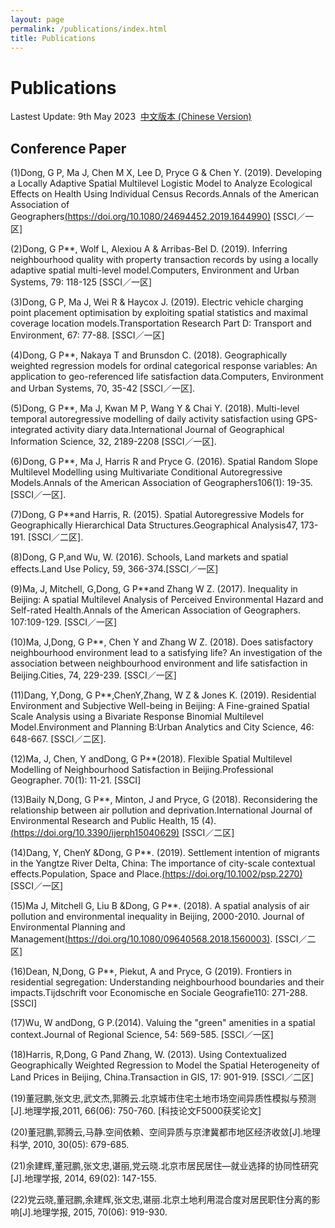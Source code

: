 ```yaml
---
layout: page
permalink: /publications/index.html
title: Publications
---
```


# Publications

Lastest Update: 9th May 2023&nbsp;  [中文版本 (Chinese Version)](https://caihanlin.com/publications-zh/)

## Conference Paper

(1)Dong, G P, Ma J, Chen M X, Lee D, Pryce G & Chen Y. (2019). Developing a Locally Adaptive Spatial Multilevel Logistic Model to Analyze Ecological Effects on Health Using Individual Census Records.Annals of the American Association of Geographers[(https://doi.org/10.1080/24694452.2019.1644990)](https://doi.org/10.1080/24694452.2019.1644990) [SSCI／一区]

(2)Dong, G P**, Wolf L, Alexiou A & Arribas-Bel D. (2019). Inferring neighbourhood quality with property transaction records by using a locally adaptive spatial multi-level model.Computers, Environment and Urban Systems, 79: 118-125 [SSCI／一区]

(3)Dong, G P, Ma J, Wei R & Haycox J. (2019). Electric vehicle charging point placement optimisation by exploiting spatial statistics and maximal coverage location models.Transportation Research Part D: Transport and Environment, 67: 77-88. [SSCI／一区]

(4)Dong, G P**, Nakaya T and Brunsdon C. (2018). Geographically weighted regression models for ordinal categorical response variables: An application to geo-referenced life satisfaction data.Computers, Environment and Urban Systems, 70, 35-42 [SSCI／一区].

(5)Dong, G P**, Ma J, Kwan M P, Wang Y & Chai Y. (2018). Multi-level temporal autoregressive modelling of daily activity satisfaction using GPS-integrated activity diary data.International Journal of Geographical Information Science, 32, 2189-2208 [SSCI／一区].

(6)Dong, G P**, Ma J, Harris R and Pryce G. (2016). Spatial Random Slope Multilevel Modelling using Multivariate Conditional Autoregressive Models.Annals of the American Association of Geographers106(1): 19-35. [SSCI／一区].

(7)Dong, G P**and Harris, R. (2015). Spatial Autoregressive Models for Geographically Hierarchical Data Structures.Geographical Analysis47, 173-191. [SSCI／二区].

(8)Dong, G P,and Wu, W. (2016). Schools, Land markets and spatial effects.Land Use Policy, 59, 366-374.[SSCI／一区]

(9)Ma, J, Mitchell, G,Dong, G P**and Zhang W Z. (2017). Inequality in Beijing: A spatial Multilevel Analysis of Perceived Environmental Hazard and Self-rated Health.Annals of the American Association of Geographers. 107:109-129. [SSCI／一区]

(10)Ma, J,Dong, G P**, Chen Y and Zhang W Z. (2018). Does satisfactory neighbourhood environment lead to a satisfying life? An investigation of the association between neighbourhood environment and life satisfaction in Beijing.Cities, 74, 229-239. [SSCI／一区]

(11)Dang, Y,Dong, G P**,ChenY,Zhang, W Z & Jones K. (2019). Residential Environment and Subjective Well-being in Beijing: A Fine-grained Spatial Scale Analysis using a Bivariate Response Binomial Multilevel Model.Environment and Planning B:Urban Analytics and City Science, 46: 648-667. [SSCI／二区].

(12)Ma, J, Chen, Y andDong, G P**(2018). Flexible Spatial Multilevel Modelling of Neighbourhood Satisfaction in Beijing.Professional Geographer. 70(1): 11-21. [SSCI]

(13)Baily N,Dong, G P**, Minton, J and Pryce, G (2018). Reconsidering the relationship between air pollution and deprivation.International Journal of Environmental Research and Public Health, 15 (4).[(https://doi.org/10.3390/ijerph15040629)](https://doi.org/10.3390/ijerph15040629) [SSCI／二区]

(14)Dang, Y, ChenY &Dong, G P**. (2019). Settlement intention of migrants in the Yangtze River Delta, China: The importance of city-scale contextual effects.Population, Space and Place.[(https://doi.org/10.1002/psp.2270)](https://doi.org/10.1002/psp.2270)[SSCI／一区]

(15)Ma J, Mitchell G, Liu B &Dong, G P**. (2018). A spatial analysis of air pollution and environmental inequality in Beijing, 2000-2010. Journal of Environmental Planning and Management[(https://doi.org/10.1080/09640568.2018.1560003)](https://doi.org/10.1080/09640568.2018.1560003). [SSCI／二区]

(16)Dean, N,Dong, G P**, Piekut, A and Pryce, G (2019). Frontiers in residential segregation: Understanding neighbourhood boundaries and their impacts.Tijdschrift voor Economische en Sociale Geografie110: 271-288. [SSCI]

(17)Wu, W andDong, G P.(2014). Valuing the "green" amenities in a spatial context.Journal of Regional Science, 54: 569-585. [SSCI／一区]

(18)Harris, R,Dong, G Pand Zhang, W. (2013). Using Contextualized Geographically Weighted Regression to Model the Spatial Heterogeneity of Land Prices in Beijing, China.Transaction in GIS, 17: 901-919. [SSCI／二区]

(19)董冠鹏,张文忠,武文杰,郭腾云.北京城市住宅土地市场空间异质性模拟与预测[J].地理学报,2011, 66(06): 750-760. [科技论文F5000获奖论文]

(20)董冠鹏,郭腾云,马静.空间依赖、空间异质与京津冀都市地区经济收敛[J].地理科学, 2010, 30(05): 679-685.

(21)余建辉,董冠鹏,张文忠,谌丽,党云晓.北京市居民居住—就业选择的协同性研究[J].地理学报, 2014, 69(02): 147-155.

(22)党云晓,董冠鹏,余建辉,张文忠,谌丽.北京土地利用混合度对居民职住分离的影响[J].地理学报, 2015, 70(06): 919-930.
